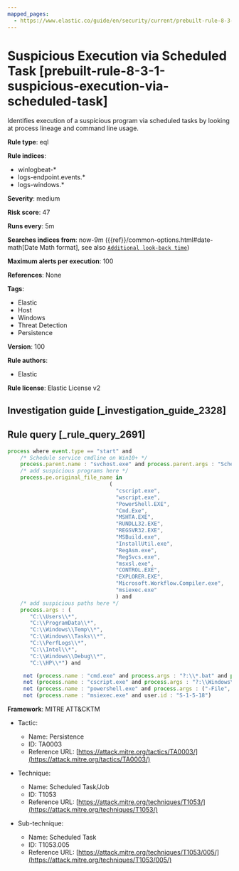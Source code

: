 ```yaml
---
mapped_pages:
  - https://www.elastic.co/guide/en/security/current/prebuilt-rule-8-3-1-suspicious-execution-via-scheduled-task.html
---
```


# Suspicious Execution via Scheduled Task [prebuilt-rule-8-3-1-suspicious-execution-via-scheduled-task]

Identifies execution of a suspicious program via scheduled tasks by looking at process lineage and command line usage.

**Rule type**: eql

**Rule indices**:

* winlogbeat-*
* logs-endpoint.events.*
* logs-windows.*

**Severity**: medium

**Risk score**: 47

**Runs every**: 5m

**Searches indices from**: now-9m ({{ref}}/common-options.html#date-math[Date Math format], see also [`Additional look-back time`](docs-content://solutions/security/detect-and-alert/create-detection-rule.md#rule-schedule))

**Maximum alerts per execution**: 100

**References**: None

**Tags**:

* Elastic
* Host
* Windows
* Threat Detection
* Persistence

**Version**: 100

**Rule authors**:

* Elastic

**Rule license**: Elastic License v2

## Investigation guide [_investigation_guide_2328]



## Rule query [_rule_query_2691]

```js
process where event.type == "start" and
    /* Schedule service cmdline on Win10+ */
    process.parent.name : "svchost.exe" and process.parent.args : "Schedule" and
    /* add suspicious programs here */
    process.pe.original_file_name in
                                (
                                  "cscript.exe",
                                  "wscript.exe",
                                  "PowerShell.EXE",
                                  "Cmd.Exe",
                                  "MSHTA.EXE",
                                  "RUNDLL32.EXE",
                                  "REGSVR32.EXE",
                                  "MSBuild.exe",
                                  "InstallUtil.exe",
                                  "RegAsm.exe",
                                  "RegSvcs.exe",
                                  "msxsl.exe",
                                  "CONTROL.EXE",
                                  "EXPLORER.EXE",
                                  "Microsoft.Workflow.Compiler.exe",
                                  "msiexec.exe"
                                  ) and
    /* add suspicious paths here */
    process.args : (
       "C:\\Users\\*",
       "C:\\ProgramData\\*",
       "C:\\Windows\\Temp\\*",
       "C:\\Windows\\Tasks\\*",
       "C:\\PerfLogs\\*",
       "C:\\Intel\\*",
       "C:\\Windows\\Debug\\*",
       "C:\\HP\\*") and

     not (process.name : "cmd.exe" and process.args : "?:\\*.bat" and process.working_directory : "?:\\Windows\\System32\\") and
     not (process.name : "cscript.exe" and process.args : "?:\\Windows\\system32\\calluxxprovider.vbs") and
     not (process.name : "powershell.exe" and process.args : ("-File", "-PSConsoleFile") and user.id : "S-1-5-18") and
     not (process.name : "msiexec.exe" and user.id : "S-1-5-18")
```

**Framework**: MITRE ATT&CKTM

* Tactic:

    * Name: Persistence
    * ID: TA0003
    * Reference URL: [https://attack.mitre.org/tactics/TA0003/](https://attack.mitre.org/tactics/TA0003/)

* Technique:

    * Name: Scheduled Task/Job
    * ID: T1053
    * Reference URL: [https://attack.mitre.org/techniques/T1053/](https://attack.mitre.org/techniques/T1053/)

* Sub-technique:

    * Name: Scheduled Task
    * ID: T1053.005
    * Reference URL: [https://attack.mitre.org/techniques/T1053/005/](https://attack.mitre.org/techniques/T1053/005/)




